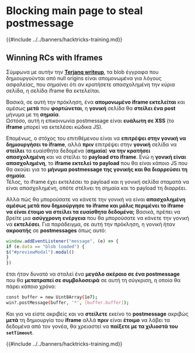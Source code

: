 # Blocking main page to steal postmessage

{{#include ../../banners/hacktricks-training.md}}

## Winning RCs with Iframes

Σύμφωνα με αυτήν την [**Terjanq writeup**](https://gist.github.com/terjanq/7c1a71b83db5e02253c218765f96a710), τα blob έγγραφα που δημιουργούνται από null origins είναι απομονωμένα για λόγους ασφαλείας, που σημαίνει ότι αν κρατήσετε απασχολημένη την κύρια σελίδα, η σελίδα iframe θα εκτελείται.

Βασικά, σε αυτή την πρόκληση, ένα **απομονωμένο iframe εκτελείται** και αμέσως **μετά** που **φορτώνεται**, η **γονική** σελίδα θα **στείλει ένα post** μήνυμα με τη **σημαία**.\
Ωστόσο, αυτή η επικοινωνία postmessage είναι **ευάλωτη σε XSS** (το **iframe** μπορεί να εκτελέσει κώδικα JS).

Επομένως, ο στόχος του επιτιθέμενου είναι να **επιτρέψει στην γονική να δημιουργήσει το iframe**, αλλά **πριν** επιτρέψει στην **γονική** σελίδα να **στείλει** τα ευαίσθητα δεδομένα (**σημαία**) **να την κρατήσει απασχολημένη** και να στείλει το **payload στο iframe**. Ενώ η **γονική είναι απασχολημένη**, το **iframe εκτελεί το payload** που θα είναι κάποιο JS που θα ακούει για το **μήνυμα postmessage της γονικής και θα διαρρεύσει τη σημαία**.\
Τέλος, το iframe έχει εκτελέσει το payload και η γονική σελίδα σταματά να είναι απασχολημένη, οπότε στέλνει τη σημαία και το payload τη διαρρέει.

Αλλά πώς θα μπορούσατε να κάνετε την γονική να είναι **απασχολημένη αμέσως μετά που δημιούργησε το iframe και μόλις περιμένει το iframe να είναι έτοιμο να στείλει τα ευαίσθητα δεδομένα;** Βασικά, πρέπει να βρείτε μια **ασύγχρονη** **ενέργεια** που θα μπορούσατε να κάνετε την γονική να **εκτελέσει**. Για παράδειγμα, σε αυτή την πρόκληση, η γονική ήταν **ακροατής** σε **postmessages** όπως αυτό:
```javascript
window.addEventListener("message", (e) => {
if (e.data == "blob loaded") {
$("#previewModal").modal()
}
})
```
έτσι ήταν δυνατό να σταλεί ένα **μεγάλο ακέραιο σε ένα postmessage** που θα **μετατραπεί σε συμβολοσειρά** σε αυτή τη σύγκριση, η οποία θα πάρει κάποιο χρόνο:
```bash
const buffer = new Uint8Array(1e7);
win?.postMessage(buffer, '*', [buffer.buffer]);
```
Και για να είστε ακριβείς και να **στείλετε** εκείνο το **postmessage** ακριβώς **μετά** τη δημιουργία του **iframe** αλλά **πριν** είναι **έτοιμο** να λάβει τα δεδομένα από τον γονέα, θα χρειαστεί να **παίξετε με τα χιλιοστά του `setTimeout`**.

{{#include ../../banners/hacktricks-training.md}}
